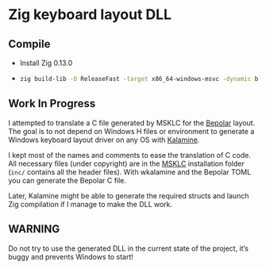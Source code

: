 # Zig keyboard layout DLL

## Compile

- Install Zig 0.13.0
- ```sh
  zig build-lib -O ReleaseFast -target x86_64-windows-msvc -dynamic bepolar.zig --subsystem native
  ```


## Work In Progress

I attempted to translate a C file generated by MSKLC for the [Bepolar] layout.
The goal is to not depend on Windows H files or environment to
generate a Windows keyboard layout driver on any OS with [Kalamine].

I kept most of the names and comments to ease the translation of C code. All
necessary files (under copyright) are in the [MSKLC] installation folder
(`inc/` contains all the header files). With wkalamine and the Bepolar TOML you
can generate the Bepolar C file.

Later, Kalamine might be able to generate the required structs and launch Zig
compilation if I manage to make the DLL work.


## WARNING

Do not try to use the generated DLL in the current state of the project, it’s
buggy and prevents Windows to start!


[Bepolar]: https://github.com/Ced-C/Bepolar
[MSKLC]: https://www.microsoft.com/en-us/download/details.aspx?id=102134
[Kalamine]: https://github.com/OneDeadKey/kalamine
